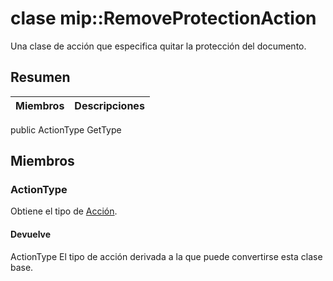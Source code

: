 # <a name="class-mipremoveprotectionaction"></a>clase mip::RemoveProtectionAction 
Una clase de acción que especifica quitar la protección del documento.
## <a name="summary"></a>Resumen
 Miembros                        | Descripciones                                
--------------------------------|---------------------------------------------
public ActionType GetType
## <a name="members"></a>Miembros
### <a name="actiontype"></a>ActionType
Obtiene el tipo de [Acción](#classmip_1_1_action).
#### <a name="returns"></a>Devuelve
ActionType El tipo de acción derivada a la que puede convertirse esta clase base.